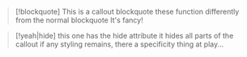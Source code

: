 
> [!blockquote]
> This is a callout blockquote
> these function differently from the normal blockquote 
> It's fancy!

> [!yeah|hide]
> this one has the hide attribute
> it hides all parts of the callout
> if any styling remains, there a specificity thing at play...
